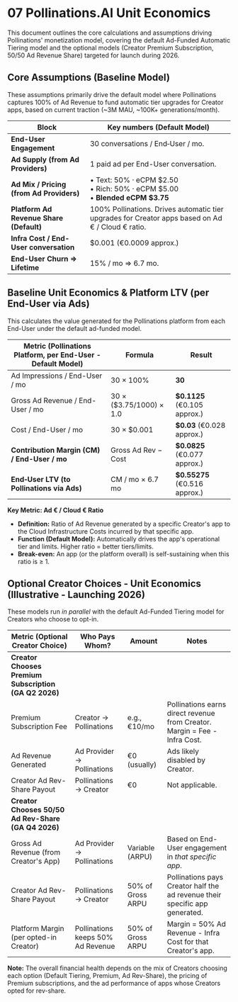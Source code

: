 # 07 Pollinations.AI Unit Economics

This document outlines the core calculations and assumptions driving Pollinations' monetization model, covering the default Ad-Funded Automatic Tiering model and the optional models (Creator Premium Subscription, 50/50 Ad Revenue Share) targeted for launch during 2026.

## Core Assumptions (Baseline Model)

These assumptions primarily drive the default model where Pollinations captures 100% of Ad Revenue to fund automatic tier upgrades for Creator apps, based on current traction (~3M MAU, ~100K+ generations/month).

| Block | Key numbers (Default Model) |
|-------|-----------------------------|
| **End-User Engagement** | 30 conversations / End‑User / mo. |
| **Ad Supply (from Ad Providers)** | 1 paid ad per End-User conversation. |
| **Ad Mix / Pricing (from Ad Providers)** | • Text: 50% · eCPM \$2.50 <br>• Rich: 50% · eCPM \$5.00 <br>• **Blended eCPM \$3.75** |
| **Platform Ad Revenue Share (Default)** | 100% Pollinations. Drives automatic tier upgrades for Creator apps based on Ad € / Cloud € ratio. |
| **Infra Cost / End-User conversation** | \$0.001 (€0.0009 approx.) |
| **End-User Churn ⇒ Lifetime** | 15% / mo ⇒ 6.7 mo. |

## Baseline Unit Economics & Platform LTV (per End-User via Ads)

This calculates the value generated for the Pollinations platform from each End-User under the default ad-funded model.

| Metric (Pollinations Platform, per End-User - Default Model) | Formula | Result |
|-----------------------------------------------------------|---------|--------|
| Ad Impressions / End-User / mo                            | 30 × 100% | **30** |
| Gross Ad Revenue / End-User / mo                          | 30 × ($3.75/1000) × 1.0 | **$0.1125** (€0.105 approx.) |
| Cost / End-User / mo                                      | 30 × $0.001 | **$0.03** (€0.028 approx.) |
| **Contribution Margin (CM) / End-User / mo**              | Gross Ad Rev − Cost | **$0.0825** (€0.077 approx.) |
| **End‑User LTV (to Pollinations via Ads)**                | CM / mo × 6.7 mo | **$0.55275** (€0.516 approx.) |

**Key Metric: Ad € / Cloud € Ratio**
*   **Definition:** Ratio of Ad Revenue generated by a specific Creator's app to the Cloud Infrastructure Costs incurred by that specific app.
*   **Function (Default Model):** Automatically drives the app's operational tier and limits. Higher ratio = better tiers/limits.
*   **Break-even:** An app (or the platform overall) is self-sustaining when this ratio is ≥ 1.

## Optional Creator Choices - Unit Economics (Illustrative - Launching 2026)

These models run *in parallel* with the default Ad-Funded Tiering model for Creators who choose to opt-in.

| Metric (Optional Creator Choice)        | Who Pays Whom?                     | Amount        | Notes                                                                                   |
|-----------------------------------------|------------------------------------|---------------|-----------------------------------------------------------------------------------------|
| **Creator Chooses Premium Subscription (GA Q2 2026)** |                                    |               |                                                                                         |
| Premium Subscription Fee                | Creator → Pollinations             | e.g., €10/mo  | Pollinations earns direct revenue from Creator. Margin = Fee - Infra Cost.               |
| Ad Revenue Generated                    | Ad Provider → Pollinations         | €0 (usually)  | Ads likely disabled by Creator.                                                         |
| Creator Ad Rev-Share Payout             | Pollinations → Creator             | €0            | Not applicable.                                                                         |
| **Creator Chooses 50/50 Ad Rev-Share (GA Q4 2026)** |                                    |               |                                                                                         |
| Gross Ad Revenue (from Creator's App) | Ad Provider → Pollinations         | Variable (ARPU)| Based on End-User engagement in *that specific app*.                                      |
| Creator Ad Rev-Share Payout             | Pollinations → Creator             | 50% of Gross ARPU | Pollinations pays Creator half the ad revenue their specific app generated.             |
| Platform Margin (per opted-in Creator)  | Pollinations keeps 50% Ad Revenue | 50% of Gross ARPU | Margin = 50% Ad Revenue - Infra Cost for that Creator's app.                             |

**Note:** The overall financial health depends on the mix of Creators choosing each option (Default Tiering, Premium, Ad Rev-Share), the pricing of Premium subscriptions, and the ad performance of apps whose Creators opted for rev-share. 